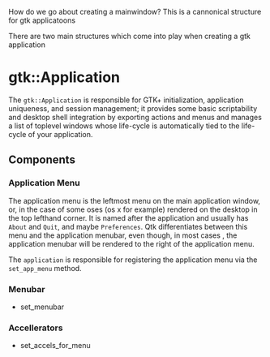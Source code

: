 How do we go about creating a mainwindow? This is a cannonical structure for gtk applicatoons

 There are two main structures which come into play when creating  a gtk application

 # gtk::Application

 The `gtk::Application` is responsible for GTK+ initialization, application uniqueness, and session management; it provides some basic
 scriptability and desktop shell integration by exporting actions and menus and manages a list of toplevel windows whose life-cycle is automatically tied to the life-cycle of your application.

## Components


### Application Menu
The application menu is the leftmost menu on the main application window, or, in the case of some oses (os x for example) rendered on the desktop in the top lefthand corner. It is named after the application and usually has `About` and `Quit`, and maybe `Preferences`. Qtk differentiates between this menu and the application menubar, even though, in most cases , the application menubar will be rendered to the right of the application menu.

The `application` is responsible for registering the application menu via the `set_app_menu` method.

### Menubar
  - set_menubar
### Accellerators
  - set_accels_for_menu
